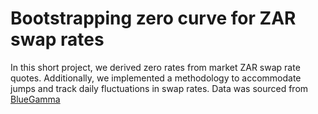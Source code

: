 # Bootstrapping zero curve for ZAR swap rates
In this short project, we derived zero rates from market ZAR swap rate quotes. Additionally, we implemented a methodology to accommodate jumps and track daily fluctuations in swap rates.
Data was sourced from [BlueGamma](https://www.bluegamma.io/swap-rates/zar-swap-rates)
